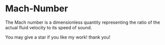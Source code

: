 # Mach-Number
The Mach number is a dimensionless quantity representing the ratio of  the actual fluid velocity to its speed of sound. 

You may give a star if you like my work!
thank you!
